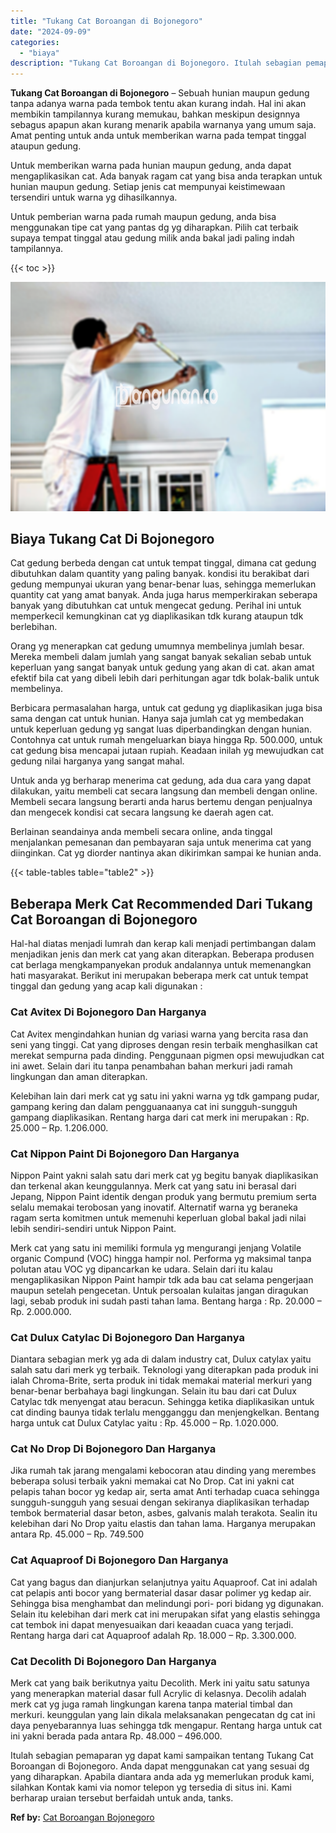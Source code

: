 ```yaml
---
title: "Tukang Cat Boroangan di Bojonegoro"
date: "2024-09-09"
categories: 
  - "biaya"
description: "Tukang Cat Boroangan di Bojonegoro. Itulah sebagian pemaparan yg dapat kami sampaikan tentang Tukang Cat Boroangan di Bojonegoro. Anda dapat menggunakan cat..."
---
```


**Tukang Cat Boroangan di Bojonegoro** – Sebuah hunian maupun gedung tanpa adanya warna pada tembok tentu akan kurang indah. Hal ini akan membikin tampilannya kurang memukau, bahkan meskipun designnya sebagus apapun akan kurang menarik apabila warnanya yang umum saja. Amat penting untuk anda untuk memberikan warna pada tempat tinggal ataupun gedung.

Untuk memberikan warna pada hunian maupun gedung, anda dapat mengaplikasikan cat. Ada banyak ragam cat yang bisa anda terapkan untuk hunian maupun gedung. Setiap jenis cat mempunyai keistimewaan tersendiri untuk warna yg dihasilkannya.

Untuk pemberian warna pada rumah maupun gedung, anda bisa menggunakan tipe cat yang pantas dg yg diharapkan. Pilih cat terbaik supaya tempat tinggal atau gedung milik anda bakal jadi paling indah tampilannya.

{{< toc >}}

![Tukang Cat Boroangan di Bojonegoro](/images/jasa-cat-murah17.png)

## Biaya Tukang Cat Di Bojonegoro

Cat gedung berbeda dengan cat untuk tempat tinggal, dimana cat gedung dibutuhkan dalam quantity yang paling banyak. kondisi itu berakibat dari gedung mempunyai ukuran yang benar-benar luas, sehingga memerlukan quantity cat yang amat banyak. Anda juga harus memperkirakan seberapa banyak yang dibutuhkan cat untuk mengecat gedung. Perihal ini untuk memperkecil kemungkinan cat yg diaplikasikan tdk kurang ataupun tdk berlebihan.

Orang yg menerapkan cat gedung umumnya membelinya jumlah besar. Mereka membeli dalam jumlah yang sangat banyak sekalian sebab untuk keperluan yang sangat banyak untuk gedung yang akan di cat. akan amat efektif bila cat yang dibeli lebih dari perhitungan agar tdk bolak-balik untuk membelinya.

Berbicara permasalahan harga, untuk cat gedung yg diaplikasikan juga bisa sama dengan cat untuk hunian. Hanya saja jumlah cat yg membedakan untuk keperluan gedung yg sangat luas diperbandingkan dengan hunian. Contohnya cat untuk rumah mengeluarkan biaya hingga Rp. 500.000, untuk cat gedung bisa mencapai jutaan rupiah. Keadaan inilah yg mewujudkan cat gedung nilai harganya yang sangat mahal.

Untuk anda yg berharap menerima cat gedung, ada dua cara yang dapat dilakukan, yaitu membeli cat secara langsung dan membeli dengan online. Membeli secara langsung berarti anda harus bertemu dengan penjualnya dan mengecek kondisi cat secara langsung ke daerah agen cat.

Berlainan seandainya anda membeli secara online, anda tinggal menjalankan pemesanan dan pembayaran saja untuk menerima cat yang diinginkan. Cat yg diorder nantinya akan dikirimkan sampai ke hunian anda.

{{< table-tables table="table2" >}}

## Beberapa Merk Cat Recommended Dari Tukang Cat Boroangan di Bojonegoro

Hal-hal diatas menjadi lumrah dan kerap kali menjadi pertimbangan dalam menjadikan jenis dan merk cat yang akan diterapkan. Beberapa produsen cat berlaga mengkampanyekan produk andalannya untuk memenangkan hati masyarakat. Berikut ini merupakan beberapa merk cat untuk tempat tinggal dan gedung yang acap kali digunakan :

### Cat Avitex Di Bojonegoro Dan Harganya

Cat Avitex mengindahkan hunian dg variasi warna yang bercita rasa dan seni yang tinggi. Cat yang diproses dengan resin terbaik menghasilkan cat merekat sempurna pada dinding. Penggunaan pigmen opsi mewujudkan cat ini awet. Selain dari itu tanpa penambahan bahan merkuri jadi ramah lingkungan dan aman diterapkan.

Kelebihan lain dari merk cat yg satu ini yakni warna yg tdk gampang pudar, gampang kering dan dalam pengguanaanya cat ini sungguh-sungguh gampang diaplikasikan. Rentang harga dari cat merk ini merupakan : Rp. 25.000 – Rp. 1.206.000.

### Cat Nippon Paint Di Bojonegoro Dan Harganya

Nippon Paint yakni salah satu dari merk cat yg begitu banyak diaplikasikan dan terkenal akan keunggulannya. Merk cat yang satu ini berasal dari Jepang, Nippon Paint identik dengan produk yang bermutu premium serta selalu memakai terobosan yang inovatif. Alternatif warna yg beraneka ragam serta komitmen untuk memenuhi keperluan global bakal jadi nilai lebih sendiri-sendiri untuk Nippon Paint.

Merk cat yang satu ini memiliki formula yg mengurangi jenjang Volatile organic Compund (VOC) hingga hampir nol. Performa yg maksimal tanpa polutan atau VOC yg dipancarkan ke udara. Selain dari itu kalau mengaplikasikan Nippon Paint hampir tdk ada bau cat selama pengerjaan maupun setelah pengecetan. Untuk persoalan kulaitas jangan diragukan lagi, sebab produk ini sudah pasti tahan lama. Bentang harga : Rp. 20.000 – Rp. 2.000.000.

### Cat Dulux Catylac Di Bojonegoro Dan Harganya

Diantara sebagian merk yg ada di dalam industry cat, Dulux catylax yaitu salah satu dari merk yg terbaik. Teknologi yang diterapkan pada produk ini ialah Chroma-Brite, serta produk ini tidak memakai material merkuri yang benar-benar berbahaya bagi lingkungan. Selain itu bau dari cat Dulux Catylac tdk menyengat atau beracun. Sehingga ketika diaplikasikan untuk cat dinding baunya tidak terlalu mengganggu dan menjengkelkan. Bentang harga untuk cat Dulux Catylac yaitu : Rp. 45.000 – Rp. 1.020.000.

### Cat No Drop Di Bojonegoro Dan Harganya

Jika rumah tak jarang mengalami kebocoran atau dinding yang merembes beberapa solusi terbaik yakni memakai cat No Drop. Cat ini yakni cat pelapis tahan bocor yg kedap air, serta amat Anti terhadap cuaca sehingga sungguh-sungguh yang sesuai dengan sekiranya diaplikasikan terhadap tembok bermaterial dasar beton, asbes, galvanis malah terakota. Sealin itu kelebihan dari No Drop yaitu elastis dan tahan lama. Harganya merupakan antara Rp. 45.000 – Rp. 749.500

### Cat Aquaproof Di Bojonegoro Dan Harganya

Cat yang bagus dan dianjurkan selanjutnya yaitu Aquaproof. Cat ini adalah cat pelapis anti bocor yang bermaterial dasar dasar polimer yg kedap air. Sehingga bisa menghambat dan melindungi pori- pori bidang yg digunakan. Selain itu kelebihan dari merk cat ini merupakan sifat yang elastis sehingga cat tembok ini dapat menyesuaikan dari keaadan cuaca yang terjadi. Rentang harga dari cat Aquaproof adalah Rp. 18.000 – Rp. 3.300.000.

### Cat Decolith Di Bojonegoro Dan Harganya

Merk cat yang baik berikutnya yaitu Decolith. Merk ini yaitu satu satunya yang menerapkan material dasar full Acrylic di kelasnya. Decolih adalah merk cat yg juga ramah lingkungan karena tanpa material timbal dan merkuri. keunggulan yang lain dikala melaksanakan pengecatan dg cat ini daya penyebarannya luas sehingga tdk mengapur. Rentang harga untuk cat ini yakni berada pada antara Rp. 48.000 – 496.000.

Itulah sebagian pemaparan yg dapat kami sampaikan tentang Tukang Cat Boroangan di Bojonegoro. Anda dapat menggunakan cat yang sesuai dg yang diharapkan. Apabila diantara anda ada yg memerlukan produk kami, silahkan Kontak kami via nomor telepon yg tersedia di situs ini. Kami berharap uraian tersebut berfaidah untuk anda, tanks.

**Ref by:** [Cat Boroangan Bojonegoro](https://id.wikipedia.org/wiki/Cat)

